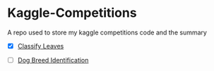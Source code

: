 # Kaggle-Competitions
A repo  used to store my kaggle competitions code and the summary 

- [x] [Classify Leaves](https://www.kaggle.com/competitions/classify-leaves)

- [ ] [Dog Breed Identification](https://www.kaggle.com/competitions/dog-breed-identification/data)
